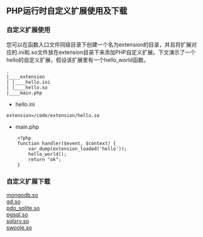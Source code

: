 ## PHP运行时自定义扩展使用及下载

### 自定义扩展使用

您可以在函数入口文件同级目录下创建一个名为extension的目录，并且将扩展对应的.ini和.so文件放在extension目录下来添加PHP自定义扩展。下文演示了一个hello的自定义扩展，假设该扩展里有一个hello_world函数。

```
.
|____extension
| |____hello.ini
| |____hello.so
|____main.php  
```

- hello.ini
```
extension=/code/extension/hello.so            
```
- main.php

```
    <?php
    function handler($event, $context) {
        var_dump(extension_loaded('hello'));
        hello_world(); 
        return "ok";
    }                    
```

###  自定义扩展下载


<a href="https://fc-faq.oss-cn-hangzhou.aliyuncs.com/php-so/mongodb.so?versionId=CAEQHhiBgMDmxrGX3RciIDg3OGM2MTYxNGU3YzQ2Y2Y5MzY3N2U3MmE3ZDA3NjQx" download="mongodb.so">
mongodb.so
</a><br>

<a href="https://fc-faq.oss-cn-hangzhou.aliyuncs.com/php-so/gd.so?versionId=CAEQHhiBgID2xrGX3RciIDA3NTFiMzJmNTBlMTRmZjhiODFiZjFhYTlmNWI5YWQ3" download="gd.so">
gd.so
</a><br>

<a href="https://fc-faq.oss-cn-hangzhou.aliyuncs.com/php-so/pdo_sqlite.zip?versionId=CAEQHhiBgICs7rqX3RciIDRiZmMzMDFlNTA1YjRlM2U5MGY0YTUxNDg0MDIyYmM4" download="pdo_sqlite.so">
pdo_sqlite.so
</a><br>

<a href="https://fc-faq.oss-cn-hangzhou.aliyuncs.com/php-so/pgsql-demo.zip?versionId=CAEQHhiBgICo7rqX3RciIDU2NmUwNzRhMDkyOTQzNWE5MDQ5ZWUwNjFhYjYzYTcw" download="pgsql.so">
pgsql.so
</a><br>

<a href="https://fc-faq.oss-cn-hangzhou.aliyuncs.com/php-so/sqlsrv.zip?versionId=CAEQHhiBgMCBx7GX3RciIGY4MDhlNDU5OTVjNjQwNzJhOTJhM2Y2NThjMjBhZTQ1" download="sqlsrv.so">
sqlsrv.so
</a><br>

<a href="https://fc-faq.oss-cn-hangzhou.aliyuncs.com/php-so/swoole.so?versionId=CAEQHhiBgID5xrGX3RciIGE3NDBkOGQyY2EyZDQ3MjJiNTcyNGI4Y2I3YjdhOWY2" download="swoole.so">
swoole.so
</a>